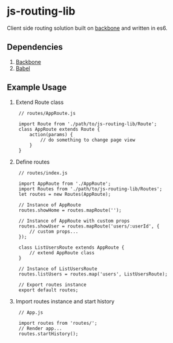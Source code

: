 # js-routing-lib
Client side routing solution built on [backbone](http://backbonejs.org/) and written in es6.

## Dependencies
1. [Backbone](http://backbonejs.org/)
2. [Babel](http://babeljs.io/)

## Example Usage
1. Extend Route class

		// routes/AppRoute.js
		
		import Route from './path/to/js-routing-lib/Route';
		class AppRoute extends Route {
			action(params) {
				// do something to change page view
			}
		}

2. Define routes

		// routes/index.js
		
		import AppRoute from './AppRoute';
		import Routes from './path/to/js-routing-lib/Routes';
		let routes = new Routes(AppRoute);

		// Instance of AppRoute
		routes.showHome = routes.mapRoute('');

		// Instance of AppRoute with custom props
		routes.showUser = routes.mapRoute('users/:userId', {
			// custom props...
		});

		class ListUsersRoute extends AppRoute {
			// extend AppRoute class
		}

		// Instance of ListUsersRoute
		routes.listUsers = routes.map('users', ListUsersRoute);

		// Export routes instance
		export default routes;

3. Import routes instance and start history

		// App.js
		
		import routes from 'routes/';
		// Render app...
		routes.startHistory();
